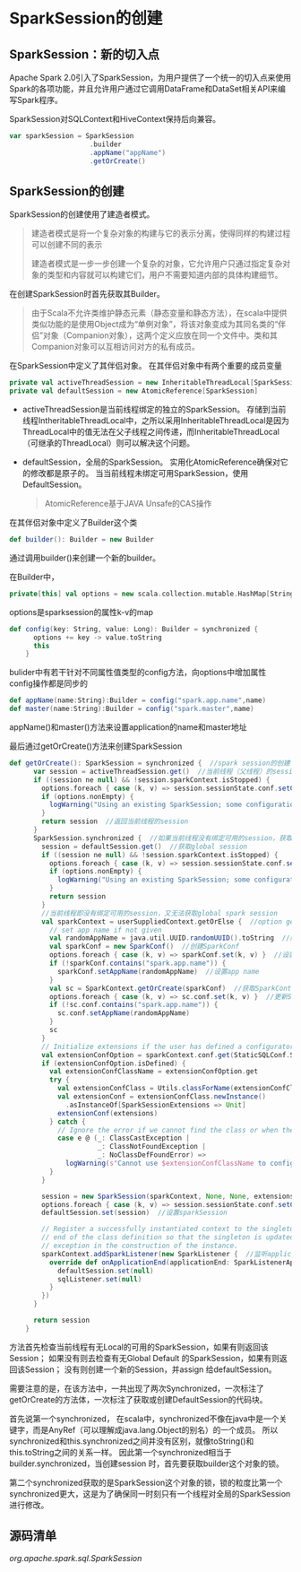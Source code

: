 # SparkSession的创建

## SparkSession：新的切入点

Apache Spark 2.0引入了SparkSession，为用户提供了一个统一的切入点来使用Spark的各项功能，并且允许用户通过它调用DataFrame和DataSet相关API来编写Spark程序。

SparkSession对SQLContext和HiveContext保持后向兼容。

```scala
var sparkSession = SparkSession
					.builder
					.appName("appName")
					.getOrCreate()
```



## SparkSession的创建

SparkSession的创建使用了建造者模式。

> 建造者模式是将一个复杂对象的构建与它的表示分离，使得同样的构建过程可以创建不同的表示
>
> 建造者模式是一步一步创建一个复杂的对象，它允许用户只通过指定复杂对象的类型和内容就可以构建它们，用户不需要知道内部的具体构建细节。

在创建SparkSession时首先获取其Builder。

> 由于Scala不允许类维护静态元素（静态变量和静态方法），在scala中提供类似功能的是使用Object成为“单例对象”，将该对象变成为其同名类的“伴侣”对象（Companion对象），这两个定义应放在同一个文件中。类和其Companion对象可以互相访问对方的私有成员。

在SparkSession中定义了其伴侣对象。
在其伴侣对象中有两个重要的成员变量

```scala
private val activeThreadSession = new InheritableThreadLocal[SparkSession] 
private val defaultSession = new AtomicReference[SparkSession] 
```

- activeThreadSession是当前线程绑定的独立的SparkSession。
  存储到当前线程IntheritableThreadLocal中，之所以采用InheritableThreadLocal是因为ThreadLocal中的值无法在父子线程之间传递，而InheritableThreadLocal（可继承的ThreadLocal）则可以解决这个问题。

- defaultSession，全局的SparkSession。
  实用化AtomicReference确保对它的修改都是原子的。
  当当前线程未绑定可用SparkSession，使用DefaultSession。

  > AtomicReference基于JAVA Unsafe的CAS操作

在其伴侣对象中定义了Builder这个类

```scala
def builder(): Builder = new Builder
```

通过调用builder()来创建一个新的builder。

在Builder中，

```scala
private[this] val options = new scala.collection.mutable.HashMap[String, String]
```

options是sparksession的属性k-v的map

```scala
def config(key: String, value: Long): Builder = synchronized {
      options += key -> value.toString
      this
    }
```

bulider中有若干针对不同属性值类型的config方法，向options中增加属性
config操作都是同步的

```scala
def appName(name:String):Builder = config("spark.app.name",name)
def master(name:String):Builder = config("spark.master",name)
```

appName()和master()方法来设置application的name和master地址

最后通过getOrCreate()方法来创建SparkSession

```scala
def getOrCreate(): SparkSession = synchronized {  //spark session的创建
      var session = activeThreadSession.get()  //当前线程（父线程）的session
      if ((session ne null) && !session.sparkContext.isStopped) {
        options.foreach { case (k, v) => session.sessionState.conf.setConfString(k, v) }
        if (options.nonEmpty) {
          logWarning("Using an existing SparkSession; some configuration may not take effect.")
        }
        return session  //返回当前线程的session
      }
      SparkSession.synchronized {  //如果当前线程没有绑定可用的session，获取全局的session
        session = defaultSession.get()  //获取global session
        if ((session ne null) && !session.sparkContext.isStopped) {
          options.foreach { case (k, v) => session.sessionState.conf.setConfString(k, v) }  //修改是原子操作，AutomicReference
          if (options.nonEmpty) {
            logWarning("Using an existing SparkSession; some configuration may not take effect.")
          }
          return session
        }
        //当前线程即没有绑定可用的session，又无法获取global spark session
        val sparkContext = userSuppliedContext.getOrElse {  //option getOrElse
          // set app name if not given
          val randomAppName = java.util.UUID.randomUUID().toString  //随机app name
          val sparkConf = new SparkConf()  //创建SparkConf
          options.foreach { case (k, v) => sparkConf.set(k, v) }  //设置sparkConf属性
          if (!sparkConf.contains("spark.app.name")) {
            sparkConf.setAppName(randomAppName)  //设置app name
          }
          val sc = SparkContext.getOrCreate(sparkConf)  //获取SparkContext，如果没有则创建新的
          options.foreach { case (k, v) => sc.conf.set(k, v) }  //更新SparkContext的属性
          if (!sc.conf.contains("spark.app.name")) {
            sc.conf.setAppName(randomAppName)
          }
          sc
        }
        // Initialize extensions if the user has defined a configurator class.
        val extensionConfOption = sparkContext.conf.get(StaticSQLConf.SPARK_SESSION_EXTENSIONS)
        if (extensionConfOption.isDefined) {
          val extensionConfClassName = extensionConfOption.get
          try {
            val extensionConfClass = Utils.classForName(extensionConfClassName)
            val extensionConf = extensionConfClass.newInstance()
              .asInstanceOf[SparkSessionExtensions => Unit]
            extensionConf(extensions)
          } catch {
            // Ignore the error if we cannot find the class or when the class has the wrong type.
            case e @ (_: ClassCastException |
                      _: ClassNotFoundException |
                      _: NoClassDefFoundError) =>
              logWarning(s"Cannot use $extensionConfClassName to configure session extensions.", e)
          }
        }

        session = new SparkSession(sparkContext, None, None, extensions)  //根据sparkContext和extensions创建session
        options.foreach { case (k, v) => session.sessionState.conf.setConfString(k, v) }
        defaultSession.set(session)  //设置sparkSession

        // Register a successfully instantiated context to the singleton. This should be at the
        // end of the class definition so that the singleton is updated only if there is no
        // exception in the construction of the instance.
        sparkContext.addSparkListener(new SparkListener {  //监听application终止事件
          override def onApplicationEnd(applicationEnd: SparkListenerApplicationEnd): Unit = {
            defaultSession.set(null)
            sqlListener.set(null)
          }
        })
      }

      return session
    }
```

方法首先检查当前线程有无Local的可用的SparkSession，如果有则返回该Session；
如果没有则去检查有无Global Default 的SparkSession，如果有则返回该Session；
没有则创建一个新的Session，并assign 给defaultSession。

需要注意的是，在该方法中，一共出现了两次Synchronized，一次标注了getOrCreate的方法体，一次标注了获取或创建DefaultSession的代码块。

首先说第一个synchronized，
在scala中，synchronized不像在java中是一个关键字，而是AnyRef（可以理解成java.lang.Object的别名）的一个成员。
所以synchronized和this.synchronized之间并没有区别，就像toString()和this.toString之间的关系一样。
因此第一个synchronized相当于builder.synchronized，当创建session 时，首先要获取builder这个对象的锁。

第二个synchronized获取的是SparkSession这个对象的锁，锁的粒度比第一个synchronized更大，这是为了确保同一时刻只有一个线程对全局的SparkSession进行修改。



## 源码清单

*org.apache.spark.sql.SparkSession*





 

